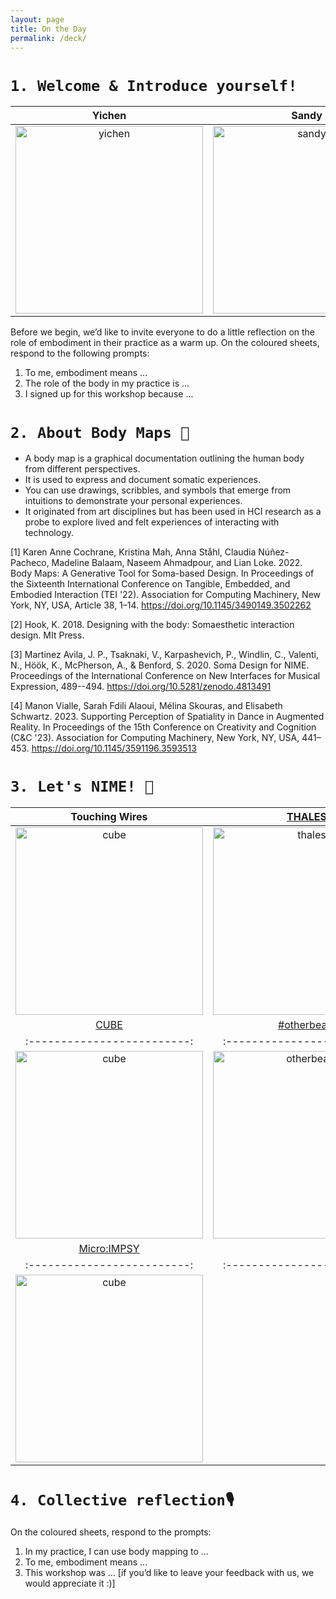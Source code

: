 ```yaml
---
layout: page
title: On the Day
permalink: /deck/
---
```


# `1. Welcome & Introduce yourself!`

| Yichen                      | Sandy | Charles |
|:-------------------------:|:-------------------------:|:-------------------------:|
|<img width="300" alt="yichen" src="../assets/yichen-2.jpeg"> | <img width="300" alt="sandy" src="../assets/sandy.jpg">|<img width="300" alt="sandy" src="https://charlesmartin.au/assets/bio/charlesmartin-synth-profile.jpg">

Before we begin, we’d like to invite everyone to do a little reflection on the role of embodiment in their practice as a warm up. On the coloured sheets, respond to the following prompts:
1.	To me, embodiment means ...
2.	The role of the body in my practice is ... 
3.	I signed up for this workshop because ...

# `2. About Body Maps 💭`

- A body map is a graphical documentation outlining the human body from different perspectives.
- It is used to express and document somatic experiences.
- You can use drawings, scribbles, and symbols that emerge from intuitions to demonstrate your personal experiences.
- It originated from art disciplines but has been used in HCI research as a probe to explore lived and felt experiences of interacting with technology.

 >
[1] Karen Anne Cochrane, Kristina Mah, Anna Ståhl, Claudia Núñez-Pacheco, Madeline Balaam, Naseem Ahmadpour, and Lian Loke. 2022. Body Maps: A Generative Tool for Soma-based Design. In Proceedings of the Sixteenth International Conference on Tangible, Embedded, and Embodied Interaction (TEI '22). Association for Computing Machinery, New York, NY, USA, Article 38, 1–14. https://doi.org/10.1145/3490149.3502262
>
[2] Hook, K. 2018. Designing with the body: Somaesthetic interaction design. MIt Press.
>
[3] Martinez Avila, J. P., Tsaknaki, V., Karpashevich, P., Windlin, C., Valenti, N., Höök, K., McPherson, A., & Benford, S. 2020. Soma Design for NIME. Proceedings of the International Conference on New Interfaces for Musical Expression, 489--494. https://doi.org/10.5281/zenodo.4813491
>
[4] Manon Vialle, Sarah Fdili Alaoui, Mélina Skouras, and Elisabeth Schwartz. 2023. Supporting Perception of Spatiality in Dance in Augmented Reality. In Proceedings of the 15th Conference on Creativity and Cognition (C&amp;C '23). Association for Computing Machinery, New York, NY, USA, 441–453. https://doi.org/10.1145/3591196.3593513

# `3. Let's NIME! 🪇`

| Touching Wires                     | [THALES](https://nicolaprivato.com/thales)   |
|:-------------------------:|:-------------------------:|
|<img width="300" alt="cube" src="../assets/sandy-quilt-min.JPG"> | <img width="300" alt="thales" src="https://scontent-ams4-1.xx.fbcdn.net/v/t39.30808-6/431273842_426013803274746_6399818032637083426_n.jpg?_nc_cat=103&ccb=1-7&_nc_sid=127cfc&_nc_ohc=WVuZG84IKhYQ7kNvgFv87hF&_nc_ht=scontent-ams4-1.xx&_nc_gid=AFsZG6PoM_XOb0ikD9ijqk3&oh=00_AYBJWvJLiTtY7-vWou1jgk6i57Wh2ajjbjpJIogxgxb88Q&oe=66DA3039">|
| [CUBE](https://www.nime.org/proc/nime22_27/index.html)                      | [#otherbeats](https://otherbeats.net)               |
|:-------------------------:|:-------------------------:|
|<img width="300" alt="cube" src="../assets/cubing-sound-inapp.jpg">  |  <img width="300" alt="otherbeats" src="https://freight.cargo.site/t/original/i/4c3e3e77e39d7e2f9f25a70c211fa1aa0bea6a5961ac4fa488a00c68670a90d4/Zaes--otherbeats-still-0.png">|
| [Micro:IMPSY](https://github.com/cpmpercussion/impsy)                          |
|:-------------------------:|:-------------------------:|
|<img width="300" alt="cube" src="https://github.com/cpmpercussion/impsy/raw/main/images/IMPS_connection_example.png">  | 

# `4. Collective reflection🎙️`

On the coloured sheets, respond to the prompts:
1.	In my practice, I can use body mapping to ... 
2. To me, embodiment means ...
3.	This workshop was ... [if you’d like to leave your feedback with us, we would appreciate it :)]